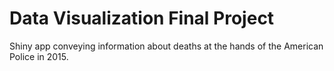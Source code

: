 # Data Visualization Final Project
Shiny app conveying information about deaths at the hands of the American Police in 2015.
